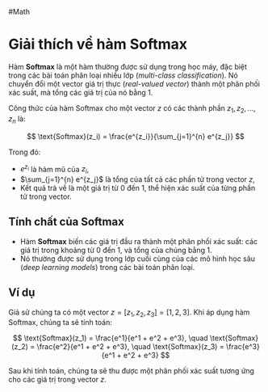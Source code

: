 #Math 
# Giải thích về hàm Softmax

Hàm **Softmax** là một hàm thường được sử dụng trong học máy, đặc biệt trong các bài toán phân loại nhiều lớp (*multi-class classification*). Nó chuyển đổi một vector giá trị thực (*real-valued vector*) thành một phân phối xác suất, mà tổng các giá trị của nó bằng 1.

Công thức của hàm Softmax cho một vector $z$ có các thành phần $z_1, z_2, ..., z_n$ là:

$$
\text{Softmax}(z_i) = \frac{e^{z_i}}{\sum_{j=1}^{n} e^{z_j}}
$$

Trong đó:

- $e^{z_i}$ là hàm mũ của $z_i$,
- $\sum_{j=1}^{n} e^{z_j}$ là tổng của tất cả các phần tử trong vector $z$,
- Kết quả trả về là một giá trị từ 0 đến 1, thể hiện xác suất của từng phần tử trong vector.

## Tính chất của Softmax

- Hàm **Softmax** biến các giá trị đầu ra thành một phân phối xác suất: các giá trị trong khoảng từ 0 đến 1, và tổng của chúng bằng 1.
- Nó thường được sử dụng trong lớp cuối cùng của các mô hình học sâu (*deep learning models*) trong các bài toán phân loại.

## Ví dụ

Giả sử chúng ta có một vector $z = [z_1, z_2, z_3] = [1, 2, 3]$. Khi áp dụng hàm Softmax, chúng ta sẽ tính toán:

$$
\text{Softmax}(z_1) = \frac{e^1}{e^1 + e^2 + e^3}, \quad \text{Softmax}(z_2) = \frac{e^2}{e^1 + e^2 + e^3}, \quad \text{Softmax}(z_3) = \frac{e^3}{e^1 + e^2 + e^3}
$$

Sau khi tính toán, chúng ta sẽ thu được một phân phối xác suất tương ứng cho các giá trị trong vector $z$.